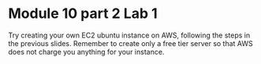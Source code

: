 # Module 10 part 2 Lab 1

Try creating your own EC2 ubuntu instance on AWS, following the steps in the previous
slides. Remember to create only a free tier server so that AWS does not charge you
anything for your instance.